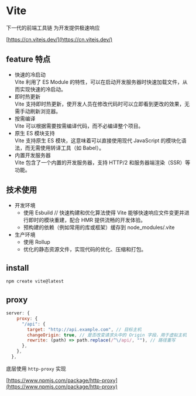 # Vite

下一代的前端工具链 为开发提供极速响应

[https://cn.vitejs.dev/](https://cn.vitejs.dev/)

## feature 特点

- 快速的冷启动  
   Vite 利用了 ES Module 的特性，可以在启动开发服务器时快速加载文件，从而实现快速的冷启动。
- 即时热更新  
   Vite 支持即时热更新，使开发人员在修改代码时可以立即看到更改的效果，无需手动刷新浏览器。
- 按需编译  
   Vite 可以根据需要按需编译代码，而不必编译整个项目。
- 原生 ES 模块支持  
   Vite 支持原生 ES 模块，这意味着可以直接使用现代 JavaScript 的模块化语法，而无需使用转译工具（如 Babel）。
- 内置开发服务器  
   Vite 包含了一个内置的开发服务器，支持 HTTP/2 和服务器端渲染（SSR）等功能。

## 技术使用

- 开发环境
  - 使用 Esbuild // 快速构建和优化算法使得 Vite 能够快速响应文件变更并进行即时的模块重建，配合 HMR 提供流畅的开发体验。
  - 预构建的依赖（例如常用的库或框架）缓存到 node_modules/.vite
- 生产环境
  - 使用 Rollup
  - 优化的静态资源文件，实现代码的优化、压缩和打包。

## install

```bash
npm create vite@latest
```

## proxy

```js
server: {
    proxy: {
      "/api": {
        target: "http://api.example.com", // 目标主机
        changeOrigin: true, // 是否改变请求头中的 Origin 字段，用于虚拟主机
        rewrite: (path) => path.replace(/^\/api/, ""), // 路径重写
      },
    },
  },
```

底层使用 `http-proxy` 实现

[https://www.npmjs.com/package/http-proxy](https://www.npmjs.com/package/http-proxy)
